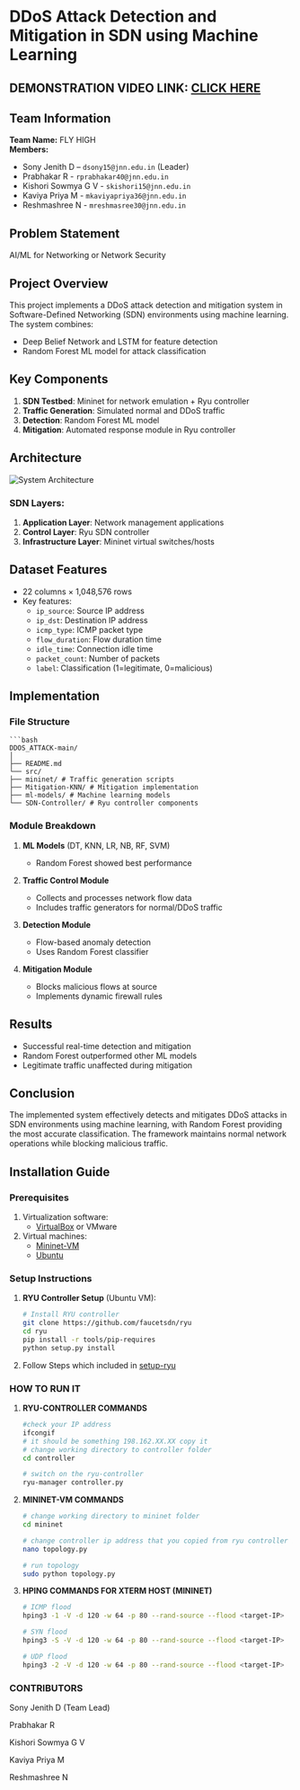 # DDoS Attack Detection and Mitigation in SDN using Machine Learning
## DEMONSTRATION VIDEO LINK: [CLICK HERE]( https://drive.google.com/file/d/1VqVv_F0M-7--Cfk5W-j86Hxce5wvo6kB/view?usp=drive_link )
## Team Information
**Team Name:** FLY HIGH  
**Members:**
- Sony Jenith D – `dsony15@jnn.edu.in` (Leader)
- Prabhakar R - `rprabhakar40@jnn.edu.in`
- Kishori Sowmya G V - `skishori15@jnn.edu.in`
- Kaviya Priya M - `mkaviyapriya36@jnn.edu.in`
- Reshmashree N - `mreshmasree30@jnn.edu.in`

## Problem Statement
AI/ML for Networking or Network Security

## Project Overview
This project implements a DDoS attack detection and mitigation system in Software-Defined Networking (SDN) environments using machine learning. The system combines:
- Deep Belief Network and LSTM for feature detection
- Random Forest ML model for attack classification

## Key Components
1. **SDN Testbed**: Mininet for network emulation + Ryu controller
2. **Traffic Generation**: Simulated normal and DDoS traffic
3. **Detection**: Random Forest ML model
4. **Mitigation**: Automated response module in Ryu controller

## Architecture
![System Architecture](<img width="681" height="736" alt="Screenshot 2025-07-12 085836" src="https://github.com/user-attachments/assets/b6f09f49-a4c4-4de8-9d42-1119af39e3d2" />)

### SDN Layers:
1. **Application Layer**: Network management applications
2. **Control Layer**: Ryu SDN controller
3. **Infrastructure Layer**: Mininet virtual switches/hosts

## Dataset Features
- 22 columns × 1,048,576 rows
- Key features:
  - `ip_source`: Source IP address
  - `ip_dst`: Destination IP address
  - `icmp_type`: ICMP packet type
  - `flow_duration`: Flow duration time
  - `idle_time`: Connection idle time
  - `packet_count`: Number of packets
  - `label`: Classification (1=legitimate, 0=malicious)

## Implementation

### File Structure
    ```bash
    DDOS_ATTACK-main/
    │
    ├── README.md
    └── src/
    ├── mininet/ # Traffic generation scripts
    ├── Mitigation-KNN/ # Mitigation implementation
    ├── ml-models/ # Machine learning models
    └── SDN-Controller/ # Ryu controller components


### Module Breakdown
1. **ML Models** (DT, KNN, LR, NB, RF, SVM)
   - Random Forest showed best performance
   
2. **Traffic Control Module**
   - Collects and processes network flow data
   - Includes traffic generators for normal/DDoS traffic

3. **Detection Module**
   - Flow-based anomaly detection
   - Uses Random Forest classifier

4. **Mitigation Module**
   - Blocks malicious flows at source
   - Implements dynamic firewall rules

## Results
- Successful real-time detection and mitigation
- Random Forest outperformed other ML models
- Legitimate traffic unaffected during mitigation

## Conclusion
The implemented system effectively detects and mitigates DDoS attacks in SDN environments using machine learning, with Random Forest providing the most accurate classification. The framework maintains normal network operations while blocking malicious traffic.

## Installation Guide

### Prerequisites
1. Virtualization software:
   - [VirtualBox](https://www.virtualbox.org/wiki/Downloads) or VMware
2. Virtual machines:
   - [Mininet-VM](https://github.com/mininet/mininet/releases/)
   - [Ubuntu](https://ubuntu.com/download/desktop)

### Setup Instructions
1. **RYU Controller Setup** (Ubuntu VM):
   ```bash
   # Install RYU controller
   git clone https://github.com/faucetsdn/ryu
   cd ryu
   pip install -r tools/pip-requires
   python setup.py install
2. Follow Steps which included in [setup-ryu](https://heltale.com/sdn/setting_up_ryu/)

### HOW TO RUN IT
1. **RYU-CONTROLLER COMMANDS**
   ```bash
   #check your IP address
   ifcongif
   # it should be something 198.162.XX.XX copy it
   # change working directory to controller folder
   cd controller

   # switch on the ryu-controller
   ryu-manager controller.py

2. **MININET-VM COMMANDS**
   ```bash
   # change working directory to mininet folder
   cd mininet

   # change controller ip address that you copied from ryu controller ip
   nano topology.py

   # run topology
   sudo python topology.py

3. **HPING COMMANDS FOR XTERM HOST (MININET)**
   ```bash
   # ICMP flood
   hping3 -1 -V -d 120 -w 64 -p 80 --rand-source --flood <target-IP>

   # SYN flood
   hping3 -S -V -d 120 -w 64 -p 80 --rand-source --flood <target-IP>

   # UDP flood
   hping3 -2 -V -d 120 -w 64 -p 80 --rand-source --flood <target-IP>

 ### CONTRIBUTORS

 Sony Jenith D (Team Lead)
 
 Prabhakar R

 Kishori Sowmya G V

 Kaviya Priya M

 Reshmashree N


